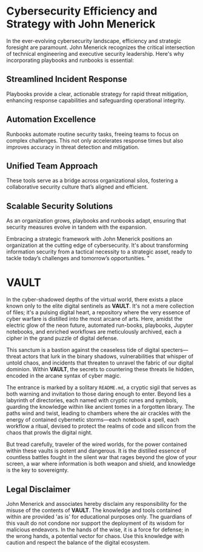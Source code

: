 # Cybersecurity Efficiency and Strategy with John Menerick

In the ever-evolving cybersecurity landscape, efficiency and strategic foresight are paramount. John Menerick recognizes the critical intersection of technical engineering and executive security leadership. Here's why incorporating playbooks and runbooks is essential:

## Streamlined Incident Response

Playbooks provide a clear, actionable strategy for rapid threat mitigation, enhancing response capabilities and safeguarding operational integrity.

## Automation Excellence

Runbooks automate routine security tasks, freeing teams to focus on complex challenges. This not only accelerates response times but also improves accuracy in threat detection and mitigation.

## Unified Team Approach

These tools serve as a bridge across organizational silos, fostering a collaborative security culture that’s aligned and efficient.

## Scalable Security Solutions

As an organization grows, playbooks and runbooks adapt, ensuring that security measures evolve in tandem with the expansion.

Embracing a strategic framework with John Menerick positions an organization at the cutting edge of cybersecurity. It's about transforming information security from a tactical necessity to a strategic asset, ready to tackle today’s challenges and tomorrow’s opportunities.
"

# VAULT

In the cyber-shadowed depths of the virtual world, there exists a place known only to the elite digital sentinels as **VAULT**. It's not a mere collection of files; it's a pulsing digital heart, a repository where the very essence of cyber warfare is distilled into the most arcane of arts. Here, amidst the electric glow of the neon future, automated run-books, playbooks, Jupyter notebooks, and enriched workflows are meticulously archived, each a cipher in the grand puzzle of digital defense.

This sanctum is a bastion against the ceaseless tide of digital specters—threat actors that lurk in the binary shadows, vulnerabilities that whisper of untold chaos, and incidents that threaten to unravel the fabric of our digital dominion. Within **VAULT**, the secrets to countering these threats lie hidden, encoded in the arcane syntax of cyber magic.

The entrance is marked by a solitary `README.md`, a cryptic sigil that serves as both warning and invitation to those daring enough to enter. Beyond lies a labyrinth of directories, each named with cryptic runes and symbols, guarding the knowledge within like ancient tomes in a forgotten library. The paths wind and twist, leading to chambers where the air crackles with the energy of contained cybernetic storms—each notebook a spell, each workflow a ritual, devised to protect the realms of code and silicon from the chaos that prowls the digital night.

But tread carefully, traveler of the wired worlds, for the power contained within these vaults is potent and dangerous. It is the distilled essence of countless battles fought in the silent war that rages beyond the glow of your screen, a war where information is both weapon and shield, and knowledge is the key to sovereignty.

## Legal Disclaimer
John Menerick and associates hereby disclaim any responsibility for the misuse of the contents of **VAULT**. The knowledge and tools contained within are provided 'as is' for educational purposes only. The guardians of this vault do not condone nor support the deployment of its wisdom for malicious endeavors. In the hands of the wise, it is a force for defense; in the wrong hands, a potential vector for chaos. Use this knowledge with caution and respect the balance of the digital ecosystem.
